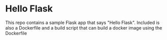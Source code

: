 # Hello Flask
This repo contains a sample Flask app that says "Hello Flask".
Included is also a Dockerfile and a build script that can build a docker image using the Dockerfile
